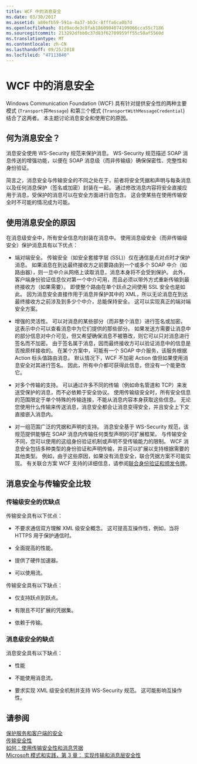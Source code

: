 ```yaml
---
title: WCF 中的消息安全
ms.date: 03/30/2017
ms.assetid: a80efb59-591a-4a37-bb3c-8fffa6ca0b7d
ms.openlocfilehash: 81d9acde3c8fab1860904074199066cca55c7186
ms.sourcegitcommit: 213292dfbb0c37d83f62709959ff55c50af5560d
ms.translationtype: MT
ms.contentlocale: zh-CN
ms.lasthandoff: 09/25/2018
ms.locfileid: "47113840"
---
```

# <a name="message-security-in-wcf"></a>WCF 中的消息安全
Windows Communication Foundation (WCF) 具有针对提供安全性的两种主要模式 (`Transport`并`Message`) 和第三个模式 (`TransportWithMessageCredential`) 结合了这两者。 本主题讨论消息安全和使用它的原因。  
  
## <a name="what-is-message-security"></a>何为消息安全？  
 消息安全使用 WS-Security 规范来保护消息。 WS-Security 规范描述 SOAP 消息传送的增强功能，以便在 SOAP 消息级（而非传输级）确保保密性、完整性和身份验证。  
  
 简言之，消息安全与传输安全的不同之处在于，前者将安全凭据和声明与每条消息以及任何消息保护（签名或加密）封装在一起。 通过修改消息内容将安全直接应用于消息，受保护的消息可以在安全方面进行自包含。 这会使某些在使用传输安全时不可能的情况成为可能。  
  
## <a name="reasons-to-use-message-security"></a>使用消息安全的原因  
 在消息级安全中，所有安全信息均封装在消息中。 使用消息级安全（而非传输级安全）保护消息具有以下优点：  
  
-   端对端安全。 传输安全（如安全套接字层 (SSL)）仅在通信是点对点时才保护消息。 如果消息在到达最终接收方之前要路由到一个或多个 SOAP 中介（如路由器），则一旦中介从网络上读取消息，消息本身将不会受到保护。 此外，客户端身份验证信息仅对第一个中介可用，而且必须以带外方式重新传输到最终接收方（如果需要）。 即使整个路由在单个跃点之间使用 SSL 安全也是如此。 因为消息安全直接作用于消息并保护其中的 XML，所以无论消息在到达最终接收方之前涉及到多少个中介，总能保持安全。 这可以实现真正的端对端安全方案。  
  
-   增强的灵活性。 可以对消息的某些部分（而非整个消息）进行签名或加密。 这表示中介可以查看消息中为它们提供的那些部分。 如果发送方需要让消息中的部分信息对中介可见，但又希望确保消息不被篡改，则它可以只对消息进行签名而不加密。 由于签名属于消息，因而最终接收方可以验证消息中的信息是否按原样接收的。 在某个方案中，可能有一个 SOAP 中介服务，该服务根据 Action 标头值路由消息。 默认情况下，WCF 不加密 Action 值但如果使用消息安全对其进行签名。 因此，所有中介都可获得此信息，但没有一个能更改它。  
  
-   对多个传输的支持。 可以通过许多不同的传输（例如命名管道和 TCP）来发送受保护的消息，而不必依赖于安全协议。 使用传输级安全时，所有安全信息的范围限定于单个特殊的传输连接，不能从消息内容本身获取这些信息。 无论您使用什么传输来传送消息，消息安全都会让消息变得安全，并且安全上下文直接嵌入消息内。  
  
-   对一组范围广泛的凭据和声明的支持。 消息安全基于 WS-Security 规范，该规范提供能够在 SOAP 消息内传输任何类型声明的可扩展框架。 与传输安全不同，您可以使用的这组身份验证机制或声明不受传输能力的限制。 WCF 消息安全包括多种类型的身份验证和声明传输，并且可以扩展以支持根据需要的其他类型。 例如，由于这些原因，如果没有消息安全，联合凭据方案不可能实现。 有关联合方案 WCF 支持的详细信息，请参阅[联合身份验证和颁发令牌](../../../../docs/framework/wcf/feature-details/federation-and-issued-tokens.md)。  
  
## <a name="how-message-and-transport-security-compare"></a>消息安全与传输安全比较  
  
### <a name="pros-and-cons-of-transport-level-security"></a>传输级安全的优缺点  
 传输安全具有以下优点：  
  
-   不要求通信双方理解 XML 级安全概念。 这可提高互操作性，例如，当将 HTTPS 用于保护通信时。  
  
-   全面提高的性能。  
  
-   提供了硬件加速器。  
  
-   可以使用流。  
  
 传输安全具有以下缺点：  
  
-   仅支持跃点到跃点。  
  
-   有限且不可扩展的凭据集。  
  
-   依赖于传输。  
  
### <a name="disadvantages-of-message-level-security"></a>消息级安全的缺点  
 消息安全具有以下缺点：  
  
-   性能  
  
-   不能使用消息流。  
  
-   要求实现 XML 级安全机制并支持 WS-Security 规范。 这可能影响互操作性。  
  
## <a name="see-also"></a>请参阅  
 [保护服务和客户端的安全](../../../../docs/framework/wcf/feature-details/securing-services-and-clients.md)  
 [传输安全性](../../../../docs/framework/wcf/feature-details/transport-security.md)  
 [如何：使用传输安全性和消息凭据](../../../../docs/framework/wcf/feature-details/how-to-use-transport-security-and-message-credentials.md)  
 [Microsoft 模式和实践，第 3 章： 实现传输和消息层安全性](https://go.microsoft.com/fwlink/?LinkId=88897)
